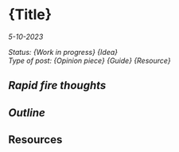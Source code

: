 # {Title}
*5-10-2023*

_Status: {Work in progress} {Idea}_  
_Type of post: {Opinion piece} {Guide} {Resource}_

## *Rapid fire thoughts*

## *Outline*


## Resources
